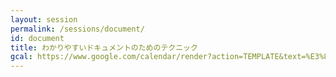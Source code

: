```yaml
---
layout: session
permalink: /sessions/document/
id: document
title: わかりやすいドキュメントのためのテクニック
gcal: https://www.google.com/calendar/render?action=TEMPLATE&text=%E3%82%8F%E3%81%8B%E3%82%8A%E3%82%84%E3%81%99%E3%81%84%E3%83%89%E3%82%AD%E3%83%A5%E3%83%A1%E3%83%B3%E3%83%88%E3%81%AE%E3%81%9F%E3%82%81%E3%81%AE%E3%83%86%E3%82%AF%E3%83%8B%E3%83%83%E3%82%AF%20at%20DevRel/Japan%20CONFERENCE%202022&dates=20220806T151000/20220806T160500&location=https://devrel.dev/japan-2021/view/&trp=true&details=%E3%83%88%E3%83%A9%E3%83%83%E3%82%AFB%20/%2015:10%E3%80%9C16:05%0A%0A%F0%9F%8C%9F%20%E3%82%A4%E3%83%99%E3%83%B3%E3%83%88%E5%8F%82%E5%8A%A0%E7%94%A8URL%0Ahttps://devrel.dev/japan-2022/view/%0A%0A%F0%9F%8C%9F%20%E3%82%BB%E3%83%83%E3%82%B7%E3%83%A7%E3%83%B3%E8%A9%B3%E7%B4%B0%0Ahttps://devrel.dev/japan-2022/sessions/document/%0A%0A%F0%9F%8C%9F%20%E3%83%8F%E3%83%83%E3%82%B7%E3%83%A5%E3%82%BF%E3%82%B0%0A%23DevReljpB%0A%0A%F0%9F%8C%9F%20%E8%B3%AA%E5%95%8F%E6%8A%95%E7%A8%BF%EF%BC%88Sli.do%EF%BC%89%0Ahttps://app.sli.do/event/7CGdu7oM7pgzZK58e7iKW8%0A%20%20%0A%F0%9F%8E%A4%20%E3%83%A2%E3%83%87%E3%83%AC%E3%83%BC%E3%82%BF%E3%83%BC%EF%BC%9A%E4%B8%B8%E5%B1%B1%20%E3%81%B2%E3%81%8B%E3%82%8B@%E3%82%A2%E3%82%AF%E3%82%A4%E3%82%A2%E3%82%B8%E3%83%A3%E3%83%91%E3%83%B3%0A%F0%9F%97%A3%20%E3%83%91%E3%83%8D%E3%83%AA%E3%82%B9%E3%83%88%EF%BC%9A%0A-%20%E5%AE%AE%E5%86%85%E3%81%82%E3%81%8B%E3%82%8A@GG%20Voice%20&%20Action%0A-%20%E3%81%8A%E3%81%8A%E3%81%A4%E3%81%8B%E3%81%82%E3%81%90%E3%82%8A@%E6%A0%AA%E5%BC%8F%E4%BC%9A%E7%A4%BESmartHR%0A-%20%E3%81%B4%E3%82%88@%E3%82%B5%E3%82%A4%E3%83%9C%E3%82%A6%E3%82%BA%E6%A0%AA%E5%BC%8F%E4%BC%9A%E7%A4%BE%0A&trp=undefined&trp=true&sprop=
---
```

